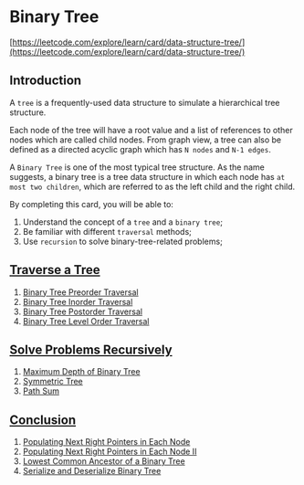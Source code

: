 # Binary Tree

[https://leetcode.com/explore/learn/card/data-structure-tree/](https://leetcode.com/explore/learn/card/data-structure-tree/)

## Introduction

A `tree` is a frequently-used data structure to simulate a hierarchical tree structure.

Each node of the tree will have a root value and a list of references to other nodes which are called child nodes. From graph view, a tree can also be defined as a directed acyclic graph which has `N nodes` and `N-1 edges`.

A `Binary Tree` is one of the most typical tree structure. As the name suggests, a binary tree is a tree data structure in which each node has `at most two children`, which are referred to as the left child and the right child.

By completing this card, you will be able to:

1. Understand the concept of a `tree` and a `binary tree`;
2. Be familiar with different `traversal` methods;
3. Use `recursion` to solve binary-tree-related problems;

## [Traverse a Tree](https://leetcode.com/explore/learn/card/data-structure-tree/134/traverse-a-tree/992/)

1. [Binary Tree Preorder Traversal](Traverse/Preorder.md)
2. [Binary Tree Inorder Traversal](Traverse/Inorder.md)
3. [Binary Tree Postorder Traversal](Traverse/Postorder.md)
4. [Binary Tree Level Order Traversal](Traverse/LevelOrder.md)

## [Solve Problems Recursively](https://leetcode.com/explore/learn/card/data-structure-tree/17/solve-problems-recursively/534/)

1. [Maximum Depth of Binary Tree](Recursion/MaxDepth.md)
2. [Symmetric Tree](Recursion/SymmetricTree.md)
3. [Path Sum](Recursion/PathSum.md)

## [Conclusion](https://leetcode.com/explore/learn/card/data-structure-tree/133/conclusion/942/)

1. [Populating Next Right Pointers in Each Node](Conclusion/PopNextRightI.md)
2. [Populating Next Right Pointers in Each Node II](Conclusion/PopNextRightII.md)
3. [Lowest Common Ancestor of a Binary Tree](Conclusion/LCA.md)
4. [Serialize and Deserialize Binary Tree](Conclusion/Serialization.md)
